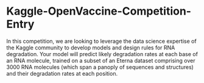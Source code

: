 # Kaggle-OpenVaccine-Competition-Entry
In this competition, we are looking to leverage the data science expertise of the Kaggle community to develop models and design rules for RNA degradation. Your model will predict likely degradation rates at each base of an RNA molecule, trained on a subset of an Eterna dataset comprising over 3000 RNA molecules (which span a panoply of sequences and structures) and their degradation rates at each position.
